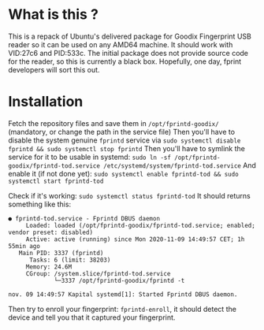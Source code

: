 # What is this ?

This is a repack of Ubuntu's delivered package for Goodix Fingerprint USB reader so it can be used on any AMD64 machine. It should work with VID:27c6 and PID:533c.
The initial package does not provide source code for the reader, so this is currently a black box. Hopefully, one day, fprint developers will sort this out.

# Installation

Fetch the repository files and save them in `/opt/fprintd-goodix/` (mandatory, or change the path in the service file)
Then you'll have to disable the system genuine `fprintd` service via `sudo systemctl disable fprintd && sudo systemctl stop fprintd`
Then you'll have to symlink the service for it to be usable in systemd: `sudo ln -sf /opt/fprintd-goodix/fprintd-tod.service /etc/systemd/system/fprintd-tod.service`
And enable it (if not done yet): `sudo systemctl enable fprintd-tod && sudo systemctl start fprintd-tod`

Check if it's working: `sudo systemctl status fprintd-tod`
It should returns something like this:
```
● fprintd-tod.service - Fprintd DBUS daemon
     Loaded: loaded (/opt/fprintd-goodix/fprintd-tod.service; enabled; vendor preset: disabled)
     Active: active (running) since Mon 2020-11-09 14:49:57 CET; 1h 55min ago
   Main PID: 3337 (fprintd)
      Tasks: 6 (limit: 38203)
     Memory: 24.6M
     CGroup: /system.slice/fprintd-tod.service
             └─3337 /opt/fprintd-goodix/fprintd -t

nov. 09 14:49:57 Kapital systemd[1]: Started Fprintd DBUS daemon.
```
Then try to enroll your fingerprint: `fprintd-enroll`, it should detect the device and tell you that it captured your fingerprint.
